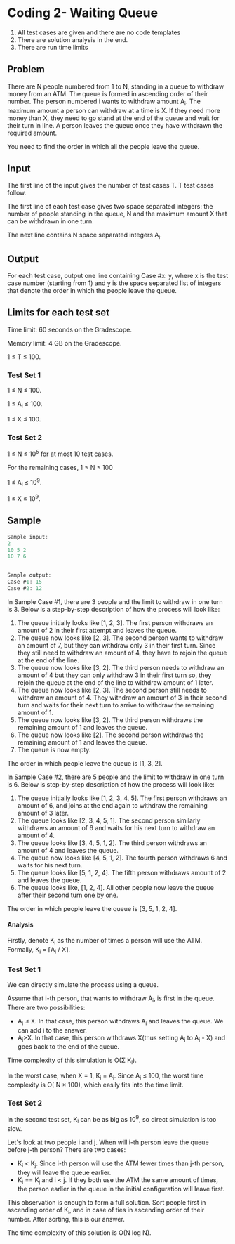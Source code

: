 # Coding 2- Waiting Queue

1. All test cases are given and there are no code templates
2. There are solution analysis in the end.
3. There are run time limits

## Problem

There are N people numbered from 1 to N, standing in
a queue to withdraw money from an ATM. The queue is
formed in ascending order of their number. The person
numbered i wants to withdraw amount A<sub>i</sub>.
The maximum amount a person can withdraw at a time is X.
If they need more money than X, they need to go stand at
the end of the queue and wait for their turn in line.
A person leaves the queue once they have withdrawn the
required amount.

You need to find the order in which all the people leave the queue.

## Input

The first line of the input gives the number of test cases T. T test cases follow.

The first line of each test case gives two space separated integers: the number of people standing in the queue, N and
the maximum amount X that can be withdrawn in one turn.

The next line contains N space separated integers A<sub>i</sub>.

## Output

For each test case, output one line containing Case #x: y, where x is the test case number (starting from 1) and y is
the space separated list of integers that denote the order in which the people leave the queue.

## Limits for each test set

Time limit: 60 seconds on the Gradescope.

Memory limit: 4 GB on the Gradescope.

1 ≤ T ≤ 100.

### Test Set 1

1 ≤ N ≤ 100.

1 ≤ A<sub>i</sub> ≤ 100.

1 ≤ X ≤ 100.

### Test Set 2

1 ≤ N ≤ 10<sup>5</sup> for at most 10 test cases.

For the remaining cases, 1 ≤ N ≤ 100

1 ≤ A<sub>i</sub> ≤ 10<sup>9</sup>.

1 ≤ X ≤ 10<sup>9</sup>.

## Sample

```c
Sample input:
2
10 5 2
10 7 6


Sample output:
Case #1: 15
Case #2: 12

```

In Sample Case #1, there are 3 people and the limit to withdraw in one turn is 3. Below is a step-by-step description of
how the process will look like:

1. The queue initially looks like [1, 2, 3]. The first person withdraws an amount of 2 in their first attempt and leaves
   the queue.
2. The queue now looks like [2, 3]. The second person wants to withdraw an amount of 7, but they can withdraw only 3 in
   their first turn. Since they still need to withdraw an amount of 4, they have to rejoin the queue at the end of the
   line.
3. The queue now looks like [3, 2]. The third person needs to withdraw an amount of 4 but they can only withdraw 3 in
   their first turn so, they rejoin the queue at the end of the line to withdraw amount of 1 later.
4. The queue now looks like [2, 3]. The second person still needs to withdraw an amount of 4. They withdraw an amount of
   3 in their second turn and waits for their next turn to arrive to withdraw the remaining amount of 1.
5. The queue now looks like [3, 2]. The third person withdraws the remaining amount of 1 and leaves the queue.
6. The queue now looks like [2]. The second person withdraws the remaining amount of 1 and leaves the queue.
7. The queue is now empty.

The order in which people leave the queue is [1, 3, 2].

In Sample Case #2, there are 5 people and the limit to withdraw in one turn is 6. Below is step-by-step description of
how the process will look like:

1. The queue initially looks like [1, 2, 3, 4, 5]. The first person withdraws an amount of 6, and joins at the end again
   to withdraw the remaining amount of 3 later.
2. The queue looks like [2, 3, 4, 5, 1]. The second person similarly withdraws an amount of 6 and waits for his next
   turn to withdraw an amount of 4.
3. The queue looks like [3, 4, 5, 1, 2]. The third person withdraws an amount of 4 and leaves the queue.
4. The queue now looks like [4, 5, 1, 2]. The fourth person withdraws 6 and waits for his next turn.
5. The queue looks like [5, 1, 2, 4]. The fifth person withdraws amount of 2 and leaves the queue.
6. The queue looks like, [1, 2, 4]. All other people now leave the queue after their second turn one by one.

The order in which people leave the queue is [3, 5, 1, 2, 4].

#### Analysis

Firstly, denote K<sub>i</sub> as the number of times a person will use the ATM. Formally, K<sub>i</sub> = ⌈A<sub>i</sub>
/ X⌉.

### Test Set 1

We can directly simulate the process using a queue.

Assume that i-th person, that wants to withdraw A<sub>i</sub>, is first in the queue. There are two possibilities:

- A<sub>i</sub> ≤ X. In that case, this person withdraws A<sub>i</sub> and leaves the queue. We can add i to the answer.
- A<sub>i</sub>>X. In that case, this person withdraws X(thus setting A<sub>i</sub> to A<sub>i</sub> - X) and goes back
  to the end of the queue.

Time complexity of this simulation is O(Σ K<sub>i</sub>).

In the worst case, when X = 1, K<sub>i</sub> = A<sub>i</sub>. Since A<sub>i</sub> ≤ 100, the worst time complexity is O(
N × 100), which easily fits into
the time limit.

### Test Set 2

In the second test set, K<sub>i</sub> can be as big as 10<sup>9</sup>, so direct simulation is too slow.

Let's look at two people i and j. When will i-th person leave the queue before j-th person? There are two cases:

- K<sub>i</sub> < K<sub>j</sub>. Since i-th person will use the ATM fewer times than j-th person, they will leave the
  queue earlier.
- K<sub>i</sub> == K<sub>j</sub> and i < j. If they both use the ATM the same amount of times, the person earlier in the
  queue in the initial
  configuration will leave first.

This observation is enough to form a full solution. Sort people first in ascending order of K<sub>i</sub>, and in case
of ties in
ascending order of their number. After sorting, this is our answer.

The time complexity of this solution is O(N log N).

